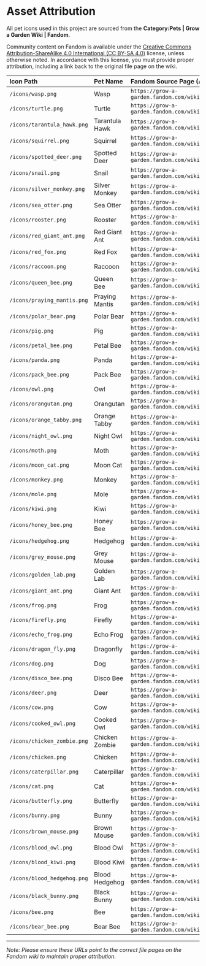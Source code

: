 # Asset Attribution

All pet icons used in this project are sourced from the **Category:Pets | Grow a Garden Wiki | Fandom**.

Community content on Fandom is available under the [Creative Commons Attribution-ShareAlike 4.0 International (CC BY-SA 4.0)](https://creativecommons.org/licenses/by-sa/4.0/) license, unless otherwise noted. In accordance with this license, you must provide proper attribution, including a link back to the original file page on the wiki.

| Icon Path | Pet Name | Fandom Source Page (Attribution Link) |
| :--- | :--- | :--- |
| `/icons/wasp.png` | Wasp | `https://grow-a-garden.fandom.com/wiki/File:Wasp.png` |
| `/icons/turtle.png` | Turtle | `https://grow-a-garden.fandom.com/wiki/File:Turtle.png` |
| `/icons/tarantula_hawk.png`| Tarantula Hawk | `https://grow-a-garden.fandom.com/wiki/File:Tarantula_hawk.png` |
| `/icons/squirrel.png` | Squirrel | `https://grow-a-garden.fandom.com/wiki/File:Squirrel.png` |
| `/icons/spotted_deer.png` | Spotted Deer | `https://grow-a-garden.fandom.com/wiki/File:Spotted_deer.png` |
| `/icons/snail.png` | Snail | `https://grow-a-garden.fandom.com/wiki/File:Snail.png` |
| `/icons/silver_monkey.png`| Silver Monkey | `https://grow-a-garden.fandom.com/wiki/File:Silver_monkey.png` |
| `/icons/sea_otter.png` | Sea Otter | `https://grow-a-garden.fandom.com/wiki/File:Sea_otter.png` |
| `/icons/rooster.png` | Rooster | `https://grow-a-garden.fandom.com/wiki/File:Rooster.png` |
| `/icons/red_giant_ant.png`| Red Giant Ant | `https://grow-a-garden.fandom.com/wiki/File:Red_giant_ant.png` |
| `/icons/red_fox.png` | Red Fox | `https://grow-a-garden.fandom.com/wiki/File:Red_fox.png` |
| `/icons/raccoon.png` | Raccoon | `https://grow-a-garden.fandom.com/wiki/File:Raccoon.png` |
| `/icons/queen_bee.png` | Queen Bee | `https://grow-a-garden.fandom.com/wiki/File:Queen_bee.png` |
| `/icons/praying_mantis.png`| Praying Mantis | `https://grow-a-garden.fandom.com/wiki/File:Praying_mantis.png` |
| `/icons/polar_bear.png` | Polar Bear | `https://grow-a-garden.fandom.com/wiki/File:Polar_bear.png` |
| `/icons/pig.png` | Pig | `https://grow-a-garden.fandom.com/wiki/File:Pig.png` |
| `/icons/petal_bee.png` | Petal Bee | `https://grow-a-garden.fandom.com/wiki/File:Petal_bee.png` |
| `/icons/panda.png` | Panda | `https://grow-a-garden.fandom.com/wiki/File:Panda.png` |
| `/icons/pack_bee.png` | Pack Bee | `https://grow-a-garden.fandom.com/wiki/File:Pack_bee.png` |
| `/icons/owl.png` | Owl | `https://grow-a-garden.fandom.com/wiki/File:Owl.png` |
| `/icons/orangutan.png` | Orangutan | `https://grow-a-garden.fandom.com/wiki/File:Orangutan.png` |
| `/icons/orange_tabby.png`| Orange Tabby | `https://grow-a-garden.fandom.com/wiki/File:Orange_tabby.png` |
| `/icons/night_owl.png` | Night Owl | `https://grow-a-garden.fandom.com/wiki/File:Night_owl.png` |
| `/icons/moth.png` | Moth | `https://grow-a-garden.fandom.com/wiki/File:Moth.png` |
| `/icons/moon_cat.png` | Moon Cat | `https://grow-a-garden.fandom.com/wiki/File:Moon_cat.png` |
| `/icons/monkey.png` | Monkey | `https://grow-a-garden.fandom.com/wiki/File:Monkey.png` |
| `/icons/mole.png` | Mole | `https://grow-a-garden.fandom.com/wiki/File:Mole.png` |
| `/icons/kiwi.png` | Kiwi | `https://grow-a-garden.fandom.com/wiki/File:Kiwi.png` |
| `/icons/honey_bee.png` | Honey Bee | `https://grow-a-garden.fandom.com/wiki/File:Honey_bee.png` |
| `/icons/hedgehog.png` | Hedgehog | `https://grow-a-garden.fandom.com/wiki/File:Hedgehog.png` |
| `/icons/grey_mouse.png` | Grey Mouse | `https://grow-a-garden.fandom.com/wiki/File:Grey_mouse.png` |
| `/icons/golden_lab.png` | Golden Lab | `https://grow-a-garden.fandom.com/wiki/File:Golden_lab.png` |
| `/icons/giant_ant.png` | Giant Ant | `https://grow-a-garden.fandom.com/wiki/File:Giant_ant.png` |
| `/icons/frog.png` | Frog | `https://grow-a-garden.fandom.com/wiki/File:Frog.png` |
| `/icons/firefly.png` | Firefly | `https://grow-a-garden.fandom.com/wiki/File:Firefly.png` |
| `/icons/echo_frog.png` | Echo Frog | `https://grow-a-garden.fandom.com/wiki/File:Echo_frog.png` |
| `/icons/dragon_fly.png` | Dragonfly | `https://grow-a-garden.fandom.com/wiki/File:Dragon_fly.png` |
| `/icons/dog.png` | Dog | `https://grow-a-garden.fandom.com/wiki/File:Dog.png` |
| `/icons/disco_bee.png` | Disco Bee | `https://grow-a-garden.fandom.com/wiki/File:Disco_bee.png` |
| `/icons/deer.png` | Deer | `https://grow-a-garden.fandom.com/wiki/File:Deer.png` |
| `/icons/cow.png` | Cow | `https://grow-a-garden.fandom.com/wiki/File:Cow.png` |
| `/icons/cooked_owl.png` | Cooked Owl | `https://grow-a-garden.fandom.com/wiki/File:Cooked_owl.png` |
| `/icons/chicken_zombie.png`| Chicken Zombie | `https://grow-a-garden.fandom.com/wiki/File:Chicken_zombie.png` |
| `/icons/chicken.png` | Chicken | `https://grow-a-garden.fandom.com/wiki/File:Chicken.png` |
| `/icons/caterpillar.png` | Caterpillar | `https://grow-a-garden.fandom.com/wiki/File:Caterpillar.png` |
| `/icons/cat.png` | Cat | `https://grow-a-garden.fandom.com/wiki/File:Cat.png` |
| `/icons/butterfly.png` | Butterfly | `https://grow-a-garden.fandom.com/wiki/File:Butterfly.png` |
| `/icons/bunny.png` | Bunny | `https://grow-a-garden.fandom.com/wiki/File:Bunny.png` |
| `/icons/brown_mouse.png` | Brown Mouse | `https://grow-a-garden.fandom.com/wiki/File:Brown_mouse.png` |
| `/icons/blood_owl.png` | Blood Owl | `https://grow-a-garden.fandom.com/wiki/File:Blood_owl.png` |
| `/icons/blood_kiwi.png` | Blood Kiwi | `https://grow-a-garden.fandom.com/wiki/File:Blood_kiwi.png` |
| `/icons/blood_hedgehog.png`| Blood Hedgehog | `https://grow-a-garden.fandom.com/wiki/File:Blood_hedgehog.png` |
| `/icons/black_bunny.png` | Black Bunny | `https://grow-a-garden.fandom.com/wiki/File:Black_bunny.png` |
| `/icons/bee.png` | Bee | `https://grow-a-garden.fandom.com/wiki/File:Bee.png` |
| `/icons/bear_bee.png` | Bear Bee | `https://grow-a-garden.fandom.com/wiki/File:Bear_bee.png` |

---
*Note: Please ensure these URLs point to the correct file pages on the Fandom wiki to maintain proper attribution.*
